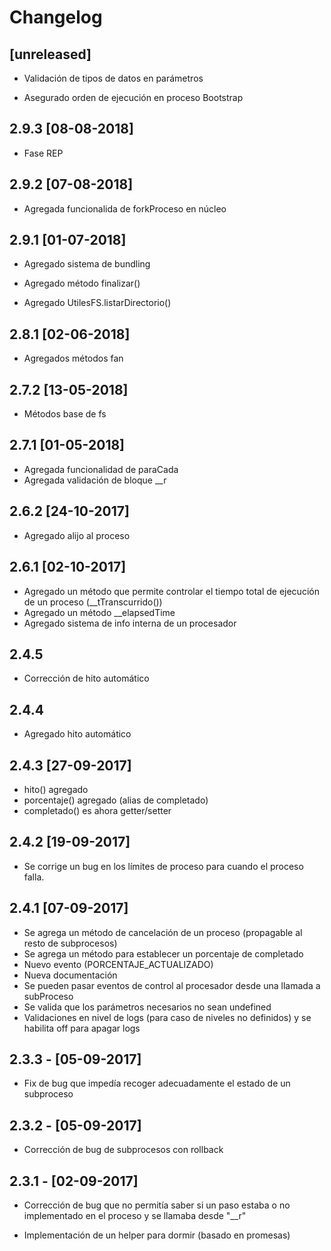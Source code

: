 # Changelog

## [unreleased]

- Validación de tipos de datos en parámetros

- Asegurado orden de ejecución en proceso Bootstrap

## 2.9.3 [08-08-2018]

- Fase REP 

## 2.9.2 [07-08-2018]

- Agregada funcionalida de forkProceso en núcleo

## 2.9.1 [01-07-2018]

- Agregado sistema de bundling 

- Agregado método finalizar()

- Agregado UtilesFS.listarDirectorio()

## 2.8.1 [02-06-2018]

- Agregados métodos fan

## 2.7.2 [13-05-2018]

- Métodos base de fs

## 2.7.1 [01-05-2018]

- Agregada funcionalidad de paraCada
- Agregada validación de bloque __r

## 2.6.2 [24-10-2017]

- Agregado alijo al proceso

## 2.6.1 [02-10-2017]

- Agregado un método que permite controlar el tiempo total
  de ejecución de un proceso (__tTranscurrido())
- Agregado un método __elapsedTime
- Agregado sistema de info interna de un procesador

## 2.4.5
- Corrección de hito automático

## 2.4.4
- Agregado hito automático

## 2.4.3 [27-09-2017]

- hito() agregado
- porcentaje() agregado (alias de completado)
- completado() es ahora getter/setter

## 2.4.2 [19-09-2017]

- Se corrige un bug en los límites de proceso para cuando el proceso falla.

## 2.4.1 [07-09-2017]

- Se agrega un método de cancelación de un proceso (propagable al resto de subprocesos)
- Se agrega un método para establecer un porcentaje de completado
- Nuevo evento (PORCENTAJE_ACTUALIZADO) 
- Nueva documentación
- Se pueden pasar eventos de control al procesador desde una llamada a subProceso
- Se valida que los parámetros necesarios no sean undefined
- Validaciones en nivel de logs (para caso de niveles no definidos) y se habilita off para apagar logs

## 2.3.3 - [05-09-2017]

- Fix de bug que impedía recoger adecuadamente el estado de un subproceso

## 2.3.2 - [05-09-2017]

- Corrección de bug de subprocesos con rollback

## 2.3.1 - [02-09-2017]

- Corrección de bug que no permitía saber si un paso estaba o no implementado en el proceso y se llamaba desde "\__r"

- Implementación de un helper para dormir (basado en promesas)



